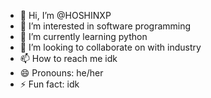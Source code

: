 - 👋 Hi, I’m @HOSHINXP
- 👀 I’m interested in software programming
- 🌱 I’m currently learning python
- 💞️ I’m looking to collaborate on with industry
- 📫 How to reach me idk
- 😄 Pronouns: he/her
- ⚡ Fun fact: idk

<!---
HOSHINXP/HOSHINXP is a ✨ special ✨ repository because its `README.md` (this file) appears on your GitHub profile.
You can click the Preview link to take a look at your changes.
--->
